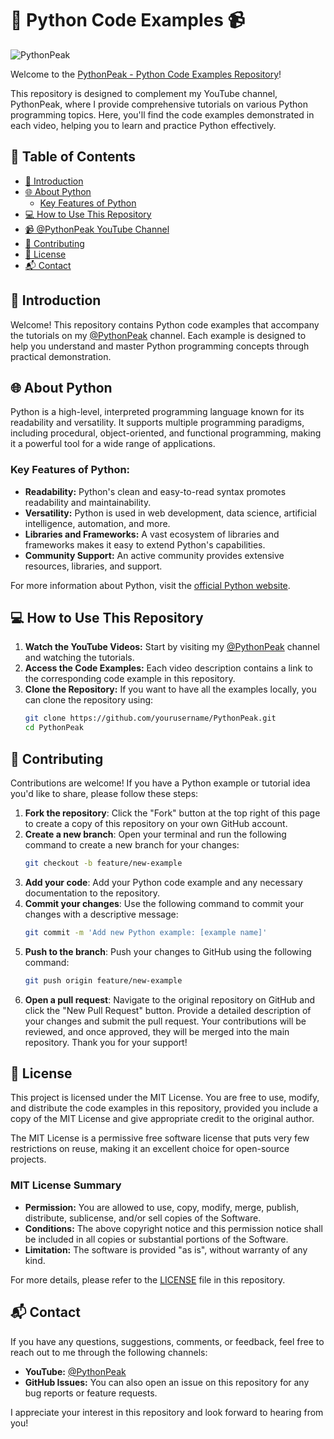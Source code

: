 # 🌟 Python Code Examples 📹

![PythonPeak](https://yt3.googleusercontent.com/lp2GaTHSj8SUIP1c7_vH2vDtZNh-w1_csWX7uob6dFubZpBzepTYjM5YRSnqiShqPnmXoGhkSg=s160-c-k-c0x00ffffff-no-rj)

Welcome to the [PythonPeak - Python Code Examples Repository](https://github.com/SergiuPogor/PYTHON_PEAK)!

This repository is designed to complement my YouTube channel, PythonPeak, where I provide comprehensive tutorials on various Python programming topics.
Here, you'll find the code examples demonstrated in each video, helping you to learn and practice Python effectively.

## 📖 Table of Contents

- [🌟 Introduction](#-introduction)
- [🌐 About Python](#-about-python)
    - [Key Features of Python](#key-features-of-python)
- [💻 How to Use This Repository](#-how-to-use-this-repository)
- [📹 @PythonPeak YouTube Channel](https://www.youtube.com/@PythonPeak)
- [🤝 Contributing](#-contributing)
- [📜 License](#-license)
- [📬 Contact](#-contact)

## 🌟 Introduction

Welcome! This repository contains Python code examples that accompany the tutorials on my [@PythonPeak](https://www.youtube.com/@PythonPeak) channel. Each example is designed to help you understand and master Python programming concepts through practical demonstration.

## 🌐 About Python

Python is a high-level, interpreted programming language known for its readability and versatility. It supports multiple programming paradigms, including procedural, object-oriented, and functional programming, making it a powerful tool for a wide range of applications.

### Key Features of Python:

- **Readability:** Python's clean and easy-to-read syntax promotes readability and maintainability.
- **Versatility:** Python is used in web development, data science, artificial intelligence, automation, and more.
- **Libraries and Frameworks:** A vast ecosystem of libraries and frameworks makes it easy to extend Python's capabilities.
- **Community Support:** An active community provides extensive resources, libraries, and support.

For more information about Python, visit the [official Python website](https://www.python.org/).

## 💻 How to Use This Repository

1. **Watch the YouTube Videos:** Start by visiting my [@PythonPeak](https://www.youtube.com/@PythonPeak) channel and watching the tutorials.
2. **Access the Code Examples:** Each video description contains a link to the corresponding code example in this repository.
3. **Clone the Repository:** If you want to have all the examples locally, you can clone the repository using:
   ```sh
   git clone https://github.com/yourusername/PythonPeak.git
   cd PythonPeak
   ```

## 🤝 Contributing

Contributions are welcome! If you have a Python example or tutorial idea you'd like to share, please follow these steps:

1. **Fork the repository**: Click the "Fork" button at the top right of this page to create a copy of this repository on your own GitHub account.
2. **Create a new branch**: Open your terminal and run the following command to create a new branch for your changes:
   ```sh
   git checkout -b feature/new-example
   ```
3. **Add your code**: Add your Python code example and any necessary documentation to the repository.
4. **Commit your changes**: Use the following command to commit your changes with a descriptive message:
    ```sh
    git commit -m 'Add new Python example: [example name]'
    ```
5. **Push to the branch**: Push your changes to GitHub using the following command:
    ```sh
    git push origin feature/new-example
    ```
6. **Open a pull request**: Navigate to the original repository on GitHub and click the "New Pull Request" button. Provide a detailed description of your changes and submit the pull request.
   Your contributions will be reviewed, and once approved, they will be merged into the main repository. Thank you for your support!

## 📜 License

This project is licensed under the MIT License. You are free to use, modify, and distribute the code examples in this repository, provided you include a copy of the MIT License and give appropriate credit to the original author.

The MIT License is a permissive free software license that puts very few restrictions on reuse, making it an excellent choice for open-source projects.

### MIT License Summary

- **Permission:** You are allowed to use, copy, modify, merge, publish, distribute, sublicense, and/or sell copies of the Software.
- **Conditions:** The above copyright notice and this permission notice shall be included in all copies or substantial portions of the Software.
- **Limitation:** The software is provided "as is", without warranty of any kind.

For more details, please refer to the [LICENSE](LICENSE) file in this repository.

## 📬 Contact

If you have any questions, suggestions, comments, or feedback, feel free to reach out to me through the following channels:

- **YouTube:** [@PythonPeak](https://www.youtube.com/@PythonPeak)
- **GitHub Issues:** You can also open an issue on this repository for any bug reports or feature requests.

I appreciate your interest in this repository and look forward to hearing from you!


